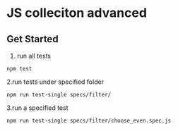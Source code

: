 # JS colleciton advanced

## Get Started

1. run all tests
```
npm test
```
2.run tests under specified folder
```
npm run test-single specs/filter/
```
3.run a specified test
```
npm run test-single specs/filter/choose_even.spec.js
```
